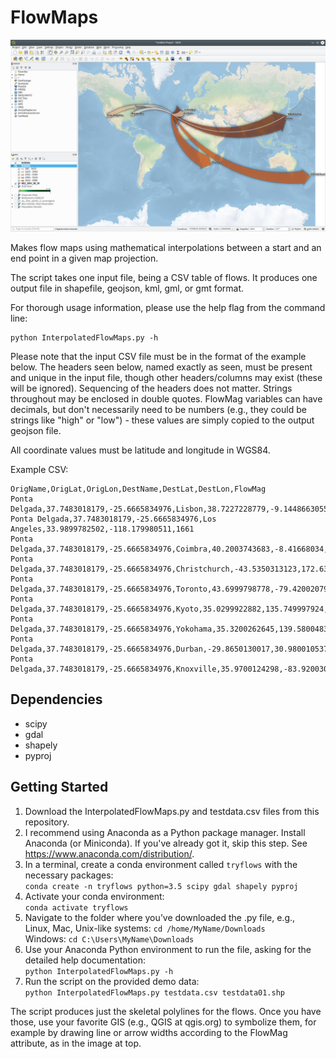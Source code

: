 # FlowMaps

<img src="figures\example.png"><br>

Makes flow maps using mathematical interpolations between a start and an end point in a given map projection.

The script takes one input file, being a CSV table of flows. It produces one output file in shapefile, geojson, kml, gml, or gmt format.

For thorough usage information, please use the help flag from the command line:

```
python InterpolatedFlowMaps.py -h
```

Please note that the input CSV file must be in the format of the example below.  The headers seen below, named exactly as seen, must be present and unique in the input file, though other headers/columns may exist (these will be ignored). Sequencing of the headers does not matter. Strings throughout may be enclosed in double quotes.  FlowMag variables can have decimals, but don't necessarily need to be numbers (e.g., they could be strings like "high" or "low") - these values are simply copied to the output geojson file.

All coordinate values must be latitude and longitude in WGS84.

Example CSV:

```
OrigName,OrigLat,OrigLon,DestName,DestLat,DestLon,FlowMag
Ponta Delgada,37.7483018179,-25.6665834976,Lisbon,38.7227228779,-9.1448663055,6013
Ponta Delgada,37.7483018179,-25.6665834976,Los Angeles,33.9899782502,-118.179980511,1661
Ponta Delgada,37.7483018179,-25.6665834976,Coimbra,40.2003743683,-8.41668034,2259
Ponta Delgada,37.7483018179,-25.6665834976,Christchurch,-43.5350313123,172.630020711,4656
Ponta Delgada,37.7483018179,-25.6665834976,Toronto,43.6999798778,-79.4200207944,584
Ponta Delgada,37.7483018179,-25.6665834976,Kyoto,35.0299922882,135.749997924,282
Ponta Delgada,37.7483018179,-25.6665834976,Yokohama,35.3200262645,139.58004838,6985
Ponta Delgada,37.7483018179,-25.6665834976,Durban,-29.8650130017,30.9800105374,4981
Ponta Delgada,37.7483018179,-25.6665834976,Knoxville,35.9700124298,-83.9200303566,1235
```

## Dependencies

* scipy
* gdal
* shapely
* pyproj


## Getting Started

1) Download the InterpolatedFlowMaps.py and testdata.csv files from this repository.
2) I recommend using Anaconda as a Python package manager. Install Anaconda (or Miniconda). If you've already got it, skip this step. See https://www.anaconda.com/distribution/.
3) In a terminal, create a conda environment called `tryflows` with the necessary packages:\
`conda create -n tryflows python=3.5 scipy gdal shapely pyproj`
4) Activate your conda environment:\
`conda activate tryflows`
5) Navigate to the folder where you’ve downloaded the .py file, e.g.,\
Linux, Mac, Unix-like systems: `cd /home/MyName/Downloads`\
Windows: `cd C:\Users\MyName\Downloads`
6) Use your Anaconda Python environment to run the file, asking for the detailed help documentation:\
`python InterpolatedFlowMaps.py -h`
7) Run the script on the provided demo data:\
`python InterpolatedFlowMaps.py testdata.csv testdata01.shp`

The script produces just the skeletal polylines for the flows. Once you have those, use your favorite GIS (e.g., QGIS at qgis.org) to symbolize them, for example by drawing line or arrow widths according to the FlowMag attribute, as in the image at top.
